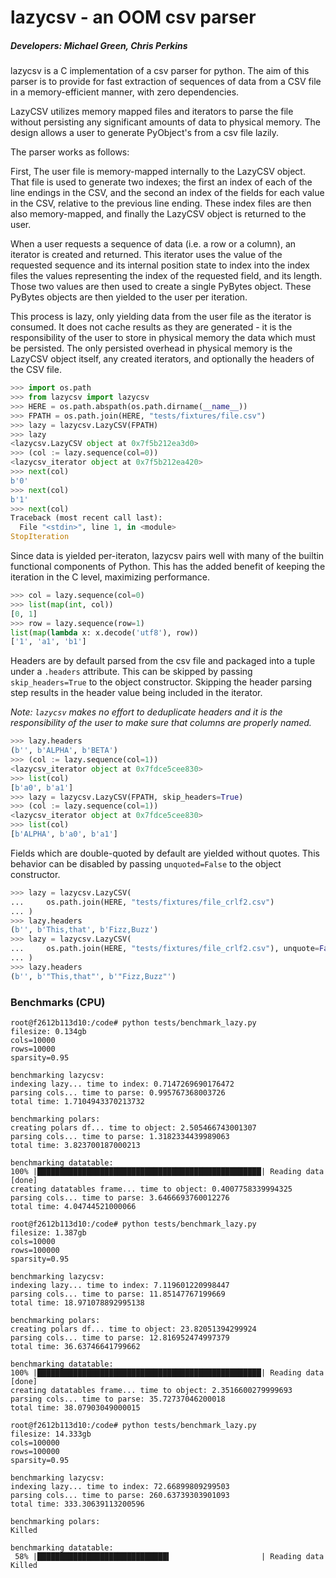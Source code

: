 # lazycsv - an OOM csv parser

##### Developers: Michael Green, Chris Perkins

lazycsv is a C implementation of a csv parser for python. The aim of this
parser is to provide for fast extraction of sequences of data from a CSV file
in a memory-efficient manner, with zero dependencies.

LazyCSV utilizes memory mapped files and iterators to parse the file without
persisting any significant amounts of data to physical memory. The design
allows a user to generate PyObject's from a csv file lazily.

The parser works as follows:

First, The user file is memory-mapped internally to the LazyCSV object. That
file is used to generate two indexes; the first an index of each of the line
endings in the CSV, and the second an index of the fields for each value in the
CSV, relative to the previous line ending. These index files are then also
memory-mapped, and finally the LazyCSV object is returned to the user.

When a user requests a sequence of data (i.e. a row or a column), an iterator
is created and returned. This iterator uses the value of the requested sequence
and its internal position state to index into the index files the values
representing the index of the requested field, and its length. Those two values
are then used to create a single PyBytes object. These PyBytes objects are then
yielded to the user per iteration.

This process is lazy, only yielding data from the user file as the iterator is
consumed. It does not cache results as they are generated - it is the
responsibility of the user to store in physical memory the data which must be
persisted. The only persisted overhead in physical memory is the LazyCSV object
itself, any created iterators, and optionally the headers of the CSV file.

```python
>>> import os.path
>>> from lazycsv import lazycsv
>>> HERE = os.path.abspath(os.path.dirname(__name__))
>>> FPATH = os.path.join(HERE, "tests/fixtures/file.csv")
>>> lazy = lazycsv.LazyCSV(FPATH)
>>> lazy
<lazycsv.LazyCSV object at 0x7f5b212ea3d0>
>>> (col := lazy.sequence(col=0))
<lazycsv_iterator object at 0x7f5b212ea420>
>>> next(col)
b'0'
>>> next(col)
b'1'
>>> next(col)
Traceback (most recent call last):
  File "<stdin>", line 1, in <module>
StopIteration
```

Since data is yielded per-iteraton, lazycsv pairs well with many of the builtin
functional components of Python. This has the added benefit of keeping the
iteration in the C level, maximizing performance.

```python
>>> col = lazy.sequence(col=0)
>>> list(map(int, col))
[0, 1]
>>> row = lazy.sequence(row=1)
list(map(lambda x: x.decode('utf8'), row))
['1', 'a1', 'b1']
```

Headers are by default parsed from the csv file and packaged into a tuple under
a `.headers` attribute. This can be skipped by passing `skip_headers=True` to
the object constructor. Skipping the header parsing step results in the header
value being included in the iterator.

*Note: `lazycsv` makes no effort to deduplicate headers and it is the
responsibility of the user to make sure that columns are properly named.*

```python
>>> lazy.headers
(b'', b'ALPHA', b'BETA')
>>> (col := lazy.sequence(col=1))
<lazycsv_iterator object at 0x7fdce5cee830>
>>> list(col)
[b'a0', b'a1']
>>> lazy = lazycsv.LazyCSV(FPATH, skip_headers=True)
>>> (col := lazy.sequence(col=1))
<lazycsv_iterator object at 0x7fdce5cee830>
>>> list(col)
[b'ALPHA', b'a0', b'a1']
```

Fields which are double-quoted by default are yielded without quotes. This
behavior can be disabled by passing `unquoted=False` to the object constructor.

```python
>>> lazy = lazycsv.LazyCSV(
...     os.path.join(HERE, "tests/fixtures/file_crlf2.csv")
... )
>>> lazy.headers
(b'', b'This,that', b'Fizz,Buzz')
>>> lazy = lazycsv.LazyCSV(
...     os.path.join(HERE, "tests/fixtures/file_crlf2.csv"), unquote=False
... )
>>> lazy.headers
(b'', b'"This,that"', b'"Fizz,Buzz"')
```

### Benchmarks (CPU)

```
root@f2612b113d10:/code# python tests/benchmark_lazy.py
filesize: 0.134gb
cols=10000
rows=10000
sparsity=0.95

benchmarking lazycsv:
indexing lazy... time to index: 0.7147269690176472
parsing cols... time to parse: 0.995767368003726
total time: 1.7104943370213732

benchmarking polars:
creating polars df... time to object: 2.505466743001307
parsing cols... time to parse: 1.3182334439989063
total time: 3.823700187000213

benchmarking datatable:
100% |██████████████████████████████████████████████████| Reading data [done]
creating datatables frame... time to object: 0.4007758339994325
parsing cols... time to parse: 3.6466693760012276
total time: 4.04744521000066
```

```
root@f2612b113d10:/code# python tests/benchmark_lazy.py
filesize: 1.387gb
cols=10000
rows=100000
sparsity=0.95

benchmarking lazycsv:
indexing lazy... time to index: 7.119601220998447
parsing cols... time to parse: 11.85147767199669
total time: 18.971078892995138

benchmarking polars:
creating polars df... time to object: 23.82051394299924
parsing cols... time to parse: 12.816952474997379
total time: 36.63746641799662

benchmarking datatable:
100% |██████████████████████████████████████████████████| Reading data [done]
creating datatables frame... time to object: 2.3516600279999693
parsing cols... time to parse: 35.72737046200018
total time: 38.07903049000015
```

```
root@f2612b113d10:/code# python tests/benchmark_lazy.py
filesize: 14.333gb
cols=100000
rows=100000
sparsity=0.95

benchmarking lazycsv:
indexing lazy... time to index: 72.66899809299503
parsing cols... time to parse: 260.63739303901093
total time: 333.30639113200596

benchmarking polars:
Killed

benchmarking datatable:
 58% |█████████████████████████████▍                    | Reading data Killed
```

